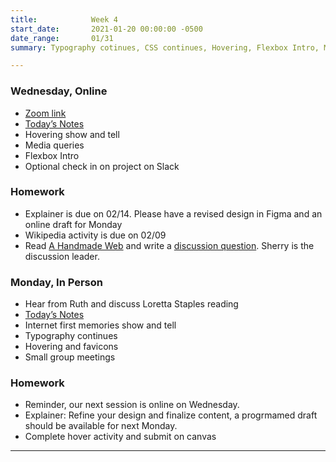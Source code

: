 ```yaml
---
title:            Week 4
start_date:       2021-01-20 00:00:00 -0500
date_range:       01/31
summary: Typography cotinues, CSS continues, Hovering, Flexbox Intro, Media Queries

---
```


### Wednesday, Online

- [Zoom link](https://zoom.us/j/7047994536?pwd=RThBZ0oyWHd5M2RZcmFNQUVwUFJHUT09)
- [Today&rsquo;s Notes](https://paper.dropbox.com/doc/Penn-Week-4b-Media-Queries-Flexbox-Intro--BbJcv9PUmhCCvo_lg6ac~jHWAQ-x5khfTTXgbTk4nTIDun1F)
- Hovering show and tell
- Media queries
- Flexbox Intro
- Optional check in on project on Slack


### Homework
- Explainer is due on 02/14. Please have a revised design in Figma and an online draft for Monday
- Wikipedia activity is due on 02/09
- Read [A Handmade Web](http://arts22.labud.nyc/assets/readings/carpenter.pdf) and write a [discussion question](https://paper.dropbox.com/doc/Penn-Art-of-Web-S22-Reading-Reflections--BbJ6T5rVvfWn94KhpzZhFNXUAQ-1UUZlQIbgmKjouZ5Tl2TE). Sherry is the discussion leader.

### Monday, In Person

- Hear from Ruth and discuss Loretta Staples reading
- [Today&rsquo;s Notes](https://paper.dropbox.com/doc/Penn-Week-4a-Web-Typography-Continued--BbAEpWWtLrg8521AcbbYr~S3AQ-AhvWG4Tdm6ipXzQJjnVRZ)
- Internet first memories show and tell
- Typography continues
- Hovering and favicons
- Small group meetings


### Homework
- Reminder, our next session is online on Wednesday.
- Explainer: Refine your design and finalize content, a progrmamed draft should be available for next Monday.
- Complete hover activity and submit on canvas

---
